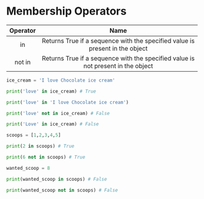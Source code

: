 # Membership Operators

|   Operator |   Name |
|:-:    |:-:    |
|   in   |   Returns True if a sequence with the specified value is present in the object |
|   not in  |   Returns True if a sequence with the specified value is not present in the object |

```python
ice_cream = 'I love Chocolate ice cream'

print('love' in ice_cream) # True

print('love' in 'I love Chocolate ice cream')

print('love' not in ice_cream) # False

print('Love' in ice_cream) # False

scoops = [1,2,3,4,5]

print(2 in scoops) # True

print(6 not in scoops) # True

wanted_scoop = 8

print(wanted_scoop in scoops) # False

print(wanted_scoop not in scoops) # False
```
